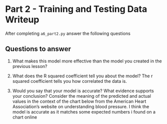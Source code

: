 # Part 2 - Training and Testing Data Writeup

After completing `a6_part2.py` answer the following questions

## Questions to answer

1. What makes this model more effective than the model you created in the previous lesson?


2. What does the R squared coefficient tell you about the model?
The r squared coefficient tells you how correlated the data is.

3. Would you say that your model is accurate? What evidence supports your conclusion? Consider the meaning of the predicted and actual values in the context of the chart below from the American Heart Association’s website on understanding blood pressure.
I think the model is accurate as it matches some expected numbers i found on a chart online